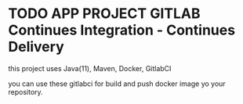 # TODO APP PROJECT GITLAB Continues Integration - Continues Delivery

this project uses Java(11), Maven, Docker, GitlabCI

you can use these gitlabci for build and push docker image yo your repository.
